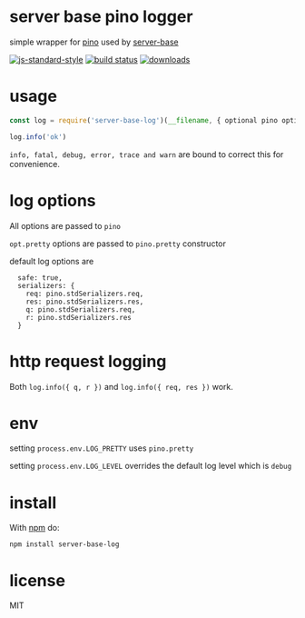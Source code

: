 # server base pino logger

simple wrapper for [pino](https://npm.im/pino) used by [server-base](https://npm.im/server-base)

[![js-standard-style](https://img.shields.io/badge/code_style-standard-brightgreen.svg)](https://github.com/feross/standard)
[![build status](https://api.travis-ci.org/JamesKyburz/server-base-log.svg)](https://travis-ci.org/JamesKyburz/server-base-log)
[![downloads](https://img.shields.io/npm/dm/server-base-log-router.svg)](https://npmjs.org/package/server-base-log-router)

# usage

```javascript
const log = require('server-base-log')(__filename, { optional pino options })

log.info('ok')
```

`info, fatal, debug, error, trace and warn` are bound to correct this for convenience.

# log options

All options are passed to `pino`

`opt.pretty` options are passed to `pino.pretty` constructor

default log options are 
```
  safe: true,
  serializers: {
    req: pino.stdSerializers.req,
    res: pino.stdSerializers.res,
    q: pino.stdSerializers.req,
    r: pino.stdSerializers.res
  }
````

# http request logging

Both `log.info({ q, r })` and `log.info({ req, res })` work.

# env
setting `process.env.LOG_PRETTY` uses `pino.pretty`

setting `process.env.LOG_LEVEL` overrides the default log level which is `debug`

# install

With [npm](https://npmjs.org) do:

```
npm install server-base-log
```

# license

MIT
